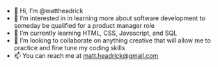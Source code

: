 - 👋 Hi, I’m @mattheadrick
- 👀 I’m interested in in learning more about software development to someday be qualified for a product manager role
- 🌱 I’m currently learning HTML, CSS, Javascript, and SQL
- 💞️ I’m looking to collaborate on anything creative that will allow me to practice and fine tune my coding skills
- 📫 You can reach me at matt.headrick@gmail.com

<!---
mattheadrick/mattheadrick is a ✨ special ✨ repository because its `README.md` (this file) appears on your GitHub profile.
You can click the Preview link to take a look at your changes.
--->
